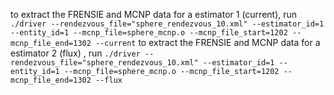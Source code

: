 to extract the FRENSIE and MCNP data for a estimator 1 (current), run `./driver --rendezvous_file="sphere_rendezvous_10.xml" --estimator_id=1 --entity_id=1 --mcnp_file=sphere_mcnp.o --mcnp_file_start=1202 --mcnp_file_end=1302 --current`
to extract the FRENSIE and MCNP data for a estimator 2 (flux) , run `./driver --rendezvous_file="sphere_rendezvous_10.xml" --estimator_id=1 --entity_id=1 --mcnp_file=sphere_mcnp.o --mcnp_file_start=1202 --mcnp_file_end=1302 --flux`